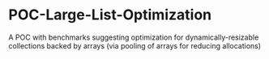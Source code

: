 # POC-Large-List-Optimization
A POC with benchmarks suggesting optimization for dynamically-resizable collections backed by arrays (via pooling of arrays for reducing allocations)
